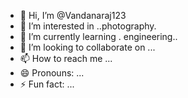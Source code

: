- 👋 Hi, I’m @Vandanaraj123
- 👀 I’m interested in ..photography.
- 🌱 I’m currently learning . engineering..
- 💞️ I’m looking to collaborate on ...
- 📫 How to reach me ...
- 😄 Pronouns: ...
- ⚡ Fun fact: ...

<!---
Vandanaraj123/Vandanaraj123 is a ✨ special ✨ repository because its `README.md` (this file) appears on your GitHub profile.
You can click the Preview link to take a look at your changes.
--->
